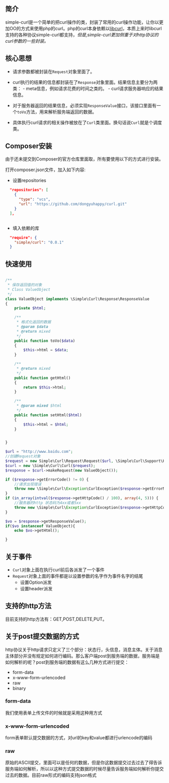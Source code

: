## 简介

simple-curl是一个简单的把curl操作的类，封装了常用的curl操作功能，让你以更加OO的方式来使用php的curl。php的curl本身依赖以[libcurl](http://curl.haxx.se/)，本质上来时libcurl支持的各种协议simple-curl都支持，*但是,simple-curl更加侧重于对http协议的curl参数的一些封装。*


## 核心思想
- 请求参数都被封装在`Request`对象里面了。
- curl执行的结果的信息都封装在了`Response`对象里面。结果信息主要分为两类：
      - meta信息，例如请求花费的时间之类的。
      - curl请求服务器响应的结果信息。

- 对于服务器返回的结果信息，必须实现`ResponseValue`接口，该接口里面有一个`toVo`方法，用来解析服务端返回的数据。
- 具体执行curl请求的相关操作被放在了`Curl`类里面。换句话说`Curl`就是个调度类。

## Composer安装

由于还未提交到Composer的官方仓库里面取，所有要使用以下的方式进行安装。

打开composer.json文件，加入如下内容:
- 设置repositories
```json
  "repositories": [
    {
      "type": "vcs",
      "url": "https://github.com/dongyuhappy/curl.git"
    }
  ],



```

- 填入依赖的库

```json
  "require": {
    "simple/curl": "0.0.1"
  }
```

## 快速使用
```php

/**
 * 保存返回值的对象
 * Class ValueObject
 */
class ValueObject implements \Simple\Curl\Response\ResponseValue
{
    private $html;

    /**
     * 格式化返回的数据
     * @param $data
     * @return mixed
     */
    public function toVo($data)
    {
        $this->html = $data;
    }

    /**
     * @return mixed
     */
    public function getHtml()
    {
        return $this->html;
    }

    /**
     * @param mixed $html
     */
    public function setHtml($html)
    {
        $this->html = $html;
    }


}

$url = "http://www.baidu.com";
//创建Request对象
$request = new Simple\Curl\Request\Request($url, \Simple\Curl\Support\HttpMethod::GET);
$curl = new \Simple\Curl\Curl($request);
$response = $curl->makeRequest(new ValueObject());

if ($response->getErrorCode() != 0) {
    //请求出现错误
    throw new \Simple\Curl\Exception\CurlException($response->getErrorMsg());
}
if (in_array(intval($response->getHttpCode() / 100), array(4, 5))) {
    //服务器的http 状态码为4xx或者5xx
    throw new \Simple\Curl\Exception\CurlException($response->getHttpCode());
}

$vo = $response->getResponseValue();
if($vo instanceof ValueObject){
    echo $vo->getHtml();

}


```


## 关于事件
- `Curl`对象上面在执行curl前后各派发了一个事件
- `Request`对象上面的事件都是以设置参数的名字作为事件名字的结尾
    - 设置Option派发
    - 设置header派发

## 支持的http方法
目前支持的http方法有：GET,POST,DELETE,PUT。

## 关于post提交数据的方式

http协议关于http请求只定义了三个部分：状态行，头信息，消息主体。关于消息主体部分并没有规定如何进行编码。那么客户端post到服务端的数据，服务端是如何解析的呢？post到服务端的数据有这么几种方式进行提交：
- form-data
- x-www-form-urlencoded
- raw
- binary

### form-data

我们使用表单上传文件的时候就是采用这种用方式

### x-www-form-urlencoded 

form表单默认提交数据的方式，对url的key和value都进行urlencode的编码


### raw
原始的ASCII提交，里面可以是任何的数据，但是你这数据提交过去过去了得告诉服务端如何解析，所以以这种方式提交数据的时候尽量告诉服务端如何解析你提交过去的数据。目前raw形式的编码支持json格式











